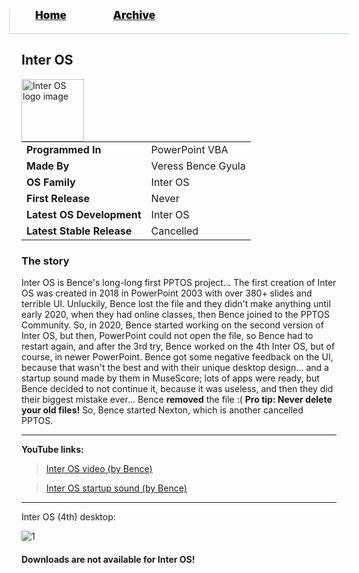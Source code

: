 <blockquote style="background: #0000;border-bottom: 1px solid #B2D2E1;height: 30px;margin: 0 -20px 20px;padding: 0px 20px 9px 40px;">
  <p style=""><a href="https://hexa-one.github.io/pptos-wiki/" style="font-size: 17px;font-weight: 900;font-style: normal;text-shadow: rgba(255,255,255,0.9) 0 1px 0;">Home</a>&nbsp;&nbsp;&nbsp;&nbsp;&nbsp;&nbsp;&nbsp;&nbsp;&nbsp;&nbsp;&nbsp;&nbsp;&nbsp;&nbsp;&nbsp;&nbsp;&nbsp;&nbsp;
    <a href="https://hexa-one.github.io/pptos-wiki/archive/" style="font-size: 17px;font-weight: 900;font-style: normal;text-shadow: rgba(255,255,255,0.9) 0 1px 0;">Archive</a>
  </p>
</blockquote>

## Inter OS

<a>
  <img align="left" height="100" alt="Inter OS logo image" src="https://media.discordapp.net/attachments/820075981770850354/820086886383091712/logo.png?width=407&height=421" />
</a>

|                           |                               |
| ------------------------- | ----------------------------- |
| **Programmed In**         | PowerPoint VBA                |
| **Made By**         | Veress Bence Gyula                |
| **OS Family**            |                               Inter OS|
| **First Release**         |                               Never|
| **Latest OS Development** |                               Inter OS|
| **Latest Stable Release** |                               Cancelled|

### The story

Inter OS is Bence's long-long first PPTOS project...
The first creation of Inter OS was created in 2018 in PowerPoint 2003 with over 380+ slides and terrible UI. Unluckily, Bence lost the file and they didn't make anything until early 2020, when they had online classes, then Bence joined to the PPTOS Community. So, in 2020, Bence started working on the second version of Inter OS, but then, PowerPoint could not open the file, so Bence had to restart again, and after the 3rd try, Bence worked on the 4th Inter OS, but of course, in newer PowerPoint. Bence got some negative feedback on the UI, because that wasn't the best and with their unique desktop design... and a startup sound made by them in MuseScore; lots of apps were ready, but Bence decided to not continue it, because it was useless, and then they did their biggest mistake ever... Bence **removed** the file :(
**Pro tip: Never delete your old files!**
So, Bence started Nexton, which is another cancelled PPTOS.

---

**YouTube links:**

>[Inter OS video (by Bence)](https://www.youtube.com/watch?v=rZgAj4voiX0)

>[Inter OS startup sound (by Bence)](https://www.youtube.com/watch?v=nV_vqFphz6Y)

---

Inter OS (4th) desktop:

![1](https://media.discordapp.net/attachments/786975427814096966/879424193324806184/unknown.png?width=840&height=473)


#### Downloads are not available for Inter OS!


<body style="background-image: url(https://raw.githubusercontent.com/hexa-one/pptos-wiki/gh-pages/assets/background/background.png);background-repeat: no-repeat;background-attachment: fixed;background-size: cover;">
